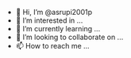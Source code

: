 - 👋 Hi, I’m @asrupi2001p
- 👀 I’m interested in ...
- 🌱 I’m currently learning ...
- 💞️ I’m looking to collaborate on ...
- 📫 How to reach me ...

<!---
asrupi2001p/asrupi2001p is a ✨ special ✨ repository because its `README.md` (this file) appears on your GitHub profile.
You can click the Preview link to take a look at your changes.
--->
